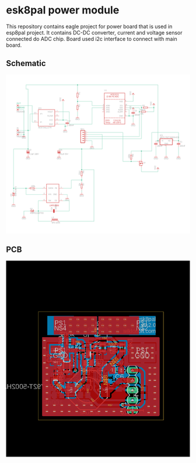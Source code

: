 # esk8pal power module

This repository contains eagle project for power board that is used in esp8pal project. It contains DC-DC converter, current and voltage sensor connected do ADC chip. Board used i2c interface to connect with main board. 


## Schematic
![Alt text](schematic.png)

## PCB

![Alt text](pcb.png)
